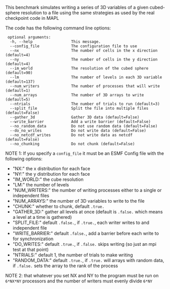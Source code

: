 This benchmark simulates writing a series of 3D variables of a given cubed-sphere resolution to a file using the same strategies as used by the real checkpoint code in MAPL

The code has the following command line options:
```
 optional arguments:
  -h, --help                 This message.
  --config_file              The configuration file to use
  --nx                       The number of cells in the x direction (default=4)
  --ny                       The number of cells in the y direction (default=4)
  --im_world                 The resolution of the cubed sphere (default=90)
  --lm                       The number of levels in each 3D variable (default=137)
  --num_writers              The number of processes that will write (default=1)
  --num_arrays               The number of 3D arrays to write (default=5)
  --ntrials                  The number of trials to run (default=3)
  --split_file               Split the file into multiple files (default=False)
  --gather_3d                Gather 3D data (default=False)
  --write_barrier            Add a write barrier (default=False)
  --no_random_data           Do not use random data (default=False)
  --do_no_writes             Do not write data (default=False)
  --no_netcdf_writes         Do not write data as netcdf (default=False)
  --no_chunking              Do not chunk (default=False)
```

NOTE 1: If you specify a `config_file` it must be an ESMF Config file with the following options:

- "NX:" the x distribution for each face
- "NY:" the y distribution for each face
- "IM\_WORLD:" the cube resolution
- "LM:" the number of levels
- "NUM\_WRITERS:" the number of writing processes either to a single or independent files
- "NUM\_ARRAYS:" the number of 3D variables to write to the file
- "CHUNK:" whether to chunk, default `.true.`
- "GATHER\_3D:" gather all levels at once (default is `.false.` which means a level at a time is gathered)
- "SPLIT\_FILE:" default `.false.`, if `.true.`, each writer writes to and independent file
- "WRITE\_BARRIER:" default `.false.`, add a barrier before each write to for synchronization
- "DO\_WRITES:" default `.true.`, if `.false.` skips writing (so just an mpi test at that point)
- "NTRIALS:" default 1, the number of trials to make writing
- "RANDOM\_DATA:" default `.true.`, if `.true.` will arrays with random data, if `.false.` sets the array to the rank of the process

NOTE 2: that whatever you set NX and NY to the program must be run on `6*NX*NY` processors and the number of writers must evenly divide `6*NY`
